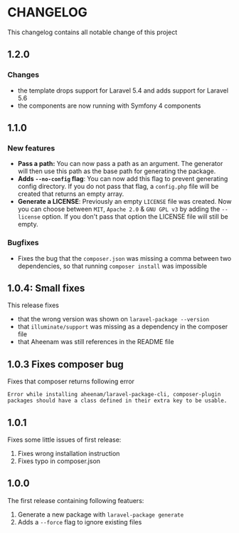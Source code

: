CHANGELOG
===

This changelog contains all notable change of this project

1.2.0
---

### Changes

- the template drops support for Laravel 5.4 and adds support for Laravel 5.6
- the components are now running with Symfony 4 components

1.1.0
---

### New features

- **Pass a path:** You can now pass a path as an argument. The generator will then use this path as the base path for generating the package.
- **Adds `--no-config` flag**: You can now add this flag to prevent generating config directory. If you do not pass that flag, a `config.php` file will be created that returns an empty array.
- **Generate a LICENSE**: Previously an empty `LICENSE` file was created. Now you can choose between `MIT`, `Apache 2.0` & `GNU GPL v3` by adding the `--license` option. If you don't pass that option the LICENSE file will still be empty.

### Bugfixes

- Fixes the bug that the `composer.json` was missing a comma between two dependencies, so that running `composer install` was impossible

1.0.4: Small fixes
---
This release fixes
- that the wrong version was shown on `laravel-package --version`
- that `illuminate/support` was missing as a dependency in the composer file
- that Aheenam was still references in the README file

1.0.3 Fixes composer bug
---
Fixes that composer returns following error

`Error while installing aheenam/laravel-package-cli, composer-plugin packages should have a class defined in their extra key to be usable.`

1.0.1
---
Fixes some little issues of first release:

1. Fixes wrong installation instruction 
2. Fixes typo in composer.json

1.0.0
---
The first release containing following featuers:

1. Generate a new package with `laravel-package generate`
2. Adds a `--force` flag to ignore existing files